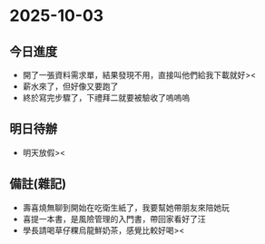 # 2025-10-03

## 今日進度 
- 開了一張資料需求單，結果發現不用，直接叫他們給我下載就好><
- 薪水來了，但好像又要跑了
- 終於寫完步驟了，下禮拜二就要被驗收了嗚嗚嗚

## 明日待辦
- 明天放假><

## 備註(雜記)
- 壽喜燒無聊到開始在吃衛生紙了，我要幫她帶朋友來陪她玩
- 喜提一本書，是風險管理的入門書，帶回家看好了汪
- 學長請喝草仔粿烏龍鮮奶茶，感覺比較好喝><
